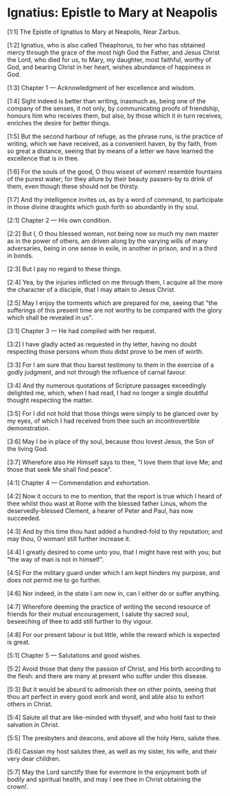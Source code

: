 # Ignatius: Epistle to Mary at Neapolis

[1:1] The Epistle of Ignatius to Mary at Neapolis, Near Zarbus.

[1:2] Ignatius, who is also called Theaphorus, to her who has obtained mercy through the grace of the most high God the Father, and Jesus Christ the Lord, who died for us, to Mary, my daughter, most faithful, worthy of God, and bearing Christ in her heart, wishes abundance of happiness in God.

[1:3] Chapter 1 — Acknowledgment of her excellence and wisdom.

[1:4] Sight indeed is better than writing, inasmuch as, being one of the company of the senses, it not only, by communicating proofs of friendship, honours him who receives them, but also, by those which it in turn receives, enriches the desire for better things.

[1:5] But the second harbour of refuge, as the phrase runs, is the practice of writing, which we have received, as a convenient haven, by thy faith, from so great a distance, seeing that by means of a letter we have learned the excellence that is in thee.

[1:6] For the souls of the good, O thou wisest of women! resemble fountains of the purest water; for they allure by their beauty passers-by to drink of them, even though these should not be thirsty.

[1:7] And thy intelligence invites us, as by a word of command, to participate in those divine draughts which gush forth so abundantly in thy soul.

[2:1] Chapter 2 — His own condition.

[2:2] But I, O thou blessed woman, not being now so much my own master as in the power of others, am driven along by the varying wills of many adversaries, being in one sense in exile, in another in prison, and in a third in bonds.

[2:3] But I pay no regard to these things.

[2:4] Yea, by the injuries inflicted on me through them, I acquire all the more the character of a disciple, that I may attain to Jesus Christ.

[2:5] May I enjoy the torments which are prepared for me, seeing that "the sufferings of this present time are not worthy to be compared with the glory which shall be revealed in us".

[3:1] Chapter 3 — He had complied with her request.

[3:2] I have gladly acted as requested in thy letter, having no doubt respecting those persons whom thou didst prove to be men of worth.

[3:3] For I am sure that thou barest testimony to them in the exercise of a godly judgment, and not through the influence of carnal favour.

[3:4] And thy numerous quotations of Scripture passages exceedingly delighted me, which, when I had read, I had no longer a single doubtful thought respecting the matter.

[3:5] For I did not hold that those things were simply to be glanced over by my eyes, of which I had received from thee such an incontrovertible demonstration.

[3:6] May I be in place of thy soul, because thou lovest Jesus, the Son of the living God.

[3:7] Wherefore also He Himself says to thee, "I love them that love Me; and those that seek Me shall find peace".

[4:1] Chapter 4 — Commendation and exhortation.

[4:2] Now it occurs to me to mention, that the report is true which I heard of thee whilst thou wast at Rome with the blessed father Linus, whom the deservedly-blessed Clement, a hearer of Peter and Paul, has now succeeded.

[4:3] And by this time thou hast added a hundred-fold to thy reputation; and may thou, O woman! still further increase it.

[4:4] I greatly desired to come unto you, that I might have rest with you; but "the way of man is not in himself".

[4:5] For the military guard under which I am kept hinders my purpose, and does not permit me to go further.

[4:6] Nor indeed, in the state I am now in, can I either do or suffer anything.

[4:7] Wherefore deeming the practice of writing the second resource of friends for their mutual encouragement, I salute thy sacred soul, beseeching of thee to add still further to thy vigour.

[4:8] For our present labour is but little, while the reward which is expected is great.

[5:1] Chapter 5 — Salutations and good wishes.

[5:2] Avoid those that deny the passion of Christ, and His birth according to the flesh: and there are many at present who suffer under this disease.

[5:3] But it would be absurd to admonish thee on other points, seeing that thou art perfect in every good work and word, and able also to exhort others in Christ.

[5:4] Salute all that are like-minded with thyself, and who hold fast to their salvation in Christ.

[5:5] The presbyters and deacons, and above all the holy Hero, salute thee.

[5:6] Cassian my host salutes thee, as well as my sister, his wife, and their very dear children.

[5:7] May the Lord sanctify thee for evermore in the enjoyment both of bodily and spiritual health, and may I see thee in Christ obtaining the crown!.

